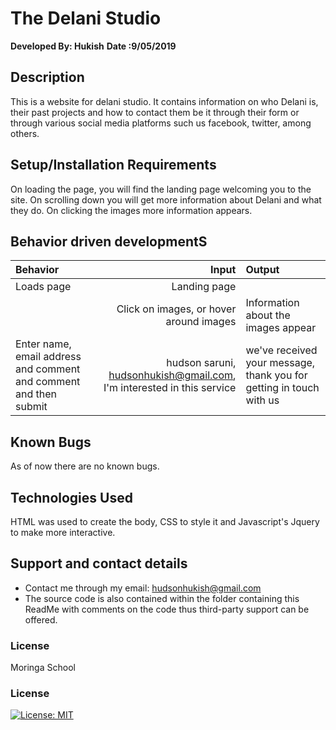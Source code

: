 # The Delani Studio
**Developed By: Hukish**
**Date :9/05/2019**
## Description
This is a website for delani studio. It contains information on who Delani is, their past projects and how to contact them be it through their form or through various social media platforms such us facebook, twitter, among others.
## Setup/Installation Requirements
On loading the page, you will find the landing page welcoming you to the site. On scrolling down you will get more information about Delani and what they do. On clicking the images more information appears.
## Behavior driven developmentS
|Behavior|Input|Output|
|:-------|-----:|:------|
|Loads page| Landing page |
| | Click on images, or hover around images |Information about the images appear |
|Enter name, email address and comment and comment and then submit| hudson saruni, hudsonhukish@gmail.com, I'm interested in this service| we've received your message, thank you for getting in touch with us |
## Known Bugs
As of now there are no known bugs.
## Technologies Used
HTML was used to create the body, CSS to style it and Javascript's Jquery to make more interactive.
## Support and contact details
* Contact me through my email: hudsonhukish@gmail.com
* The source code is also contained within the folder containing this ReadMe with comments on the code thus third-party support can be offered.

### License
Moringa School





















### License
[![License: MIT](https://img.shields.io/badge/License-MIT-yellow.svg)](https://opensource.org/licenses/MIT)
